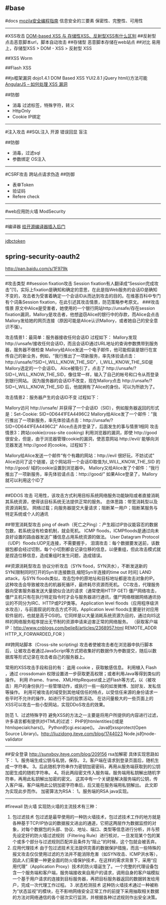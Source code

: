 #base
---
#docs
[mozila安全编程指南](https://wiki.mozilla.org/WebAppSec/Secure_Coding_Guidelines)
信息安全的三要素
保密性、完整性、可用性


---
#XSS攻击
[DOM-based XSS 与 存储性XSS、反射型XSS有什么区别](http://www.zhihu.com/question/26628342)
##反射型
点击恶意脚本url，脚本自动攻击
##存储型
恶意脚本存储在web站点
##对比
易用上，存储型XSS > DOM - XSS > 反射型 XSS

##XSS Worm

##Flash XSS

##js框架漏洞
dojo1.4.1 DOM Based XSS
YUI2.8.1
jQuery html()方法可能
[AngularJS – 如何处理 XSS 漏洞](http://www.oschina.net/translate/angularjs-handle-xss-vulnerability-scenarios)

##防御
* 消毒
    过滤标签，特殊字符，转义
* HttpOnly
* Cookie IP绑定


---
#注入攻击
##SQL注入
开源
错误回显
盲注

##防御
* 消毒，过滤sql
* 参数绑定
OS注入

---
#CSRF攻击
跨站点请求伪造
##防御
* 表单Token
* 验证码
* Refere check


---
#web应用防火墙
ModSecurity









---
#编译器
[给开源编译器插入后门](https://ring0.me/2014/11/insert-backdoor-into-compiler/)


---

[jdbctoken](https://github.com/spring-projects/spring-security-oauth/blob/master/docs/JdbcTokenStore)

## spring-security-oauth2
http://pan.baidu.com/s/1F979k





---
#攻击类型
##session fixation攻击
Session fixation有人翻译成“Session完成攻击”[1]，实际上fixation是确知和确定的意思，在此是指Web服务的会话ID是确知不变的，攻击者为受害着确定一个会话ID从而达到攻击的目的。在维基百科中专门有个词条Session fixation，在此引述其攻击情景，防范策略参考原文。
###攻击情景
原文中Alice是受害者，她使用的一个银行网站http://unsafe/存在session fixation漏洞，Mallory是攻击者，他想盗窃Alice的银行中的存款，而Alice会点击Mallory发给她的网页连接（原因可能是Alice认识Mallory，或者她自己的安全意识不强）。

攻击情景1：最简单：服务器接收任何会话ID
过程如下：
Mallory发现http://unsafe/接收任何会话ID，而且会话ID通过URL地址的查询参数携带到服务器，服务器不做检查
Mallory给Alice发送一个电子邮件，他可能假装是银行在宣传自己的新业务，例如，“我行推出了一项新服务，率先体验请点击：http://unsafe/?SID=I_WILL_KNOW_THE_SID"，I_WILL_KNOW_THE_SID是Mallory选定的一个会话ID。
Alice被吸引了，点击了 http://unsafe/?SID=I_WILL_KNOW_THE_SID，像往常一样，输入了自己的帐号和口令从而登录到银行网站。
因为服务器的会话ID不改变，现在Mallory点击 http://unsafe/?SID=I_WILL_KNOW_THE_SID 后，他就拥有了Alice的身份。可以为所欲为了。

攻击情景2：服务器产生的会话ID不变
过程如下：

Mallory访问 http://unsafe/ 并获得了一个会话ID（SID），例如服务器返回的形式是：Set-Cookie: SID=0D6441FEA4496C2
Mallory给Alice发了一个邮件：”我行推出了一项新服务，率先体验请点击：http://unsafe/?SID=0D6441FEA4496C2"
Alice点击并登录了，后面发生的事与情景1相同
攻击情景3：跨站cookie(cross-site cooking)
利用浏览器的漏洞，即使 http://good 很安全，但是，由于浏览器管理cookie的漏洞，使恶意网站 http://evil/ 能够向浏览器发送 http://good 的cookie。过程如下：

Mallory给Alice发送一个邮件“有个有趣的网站：http://evil 很好玩，不妨试试”
Alice访问了这个链接，这个网站将一个会话ID取值为I_WILL_KNOW_THE_SID 的 http://good/ 域的cookie设置到浏览器中。
Mallory又给Alice发了个邮件：“我行推出了一项新服务，率先体验请点击：http://good/”
如果Alice登录了，Mallory就可以利用这个ID了







---


##DDOS
攻击 可用性，该攻击方式利用目标系统网络服务功能缺陷或者直接消耗其系统资源，使得该目标系统无法提供正常的服务。
总体思路：带宽消耗型以及资源消耗型。
网络过载；向服务器提交大量请求；阻断某一用户；阻断某服务与特定系统或个人的通讯

##带宽消耗型攻击
ping of death（死亡之Ping）：产生超过IP协议能容忍的数据包数，若系统没有检查机制，就会死机。
ICMP floods，ICMPfloods是通过向未良好设置的路由器发送广播信息占用系统资源的做法。
User Datagram Protocol（UDP）floods:UDP无连接，不需要握手，
泪滴攻击：每个数据要发送前，该数据包都会经过切割，每个小切割都会记录位移的信息，以便重组，但此攻击模式就是捏造位移信息，造成重组时发生问题，造成错误。

##资源消耗型攻击
协议分析攻击（SYN flood，SYN洪水），不断发送新的SYN[限制同时打开的Syn半连接数目,缩短Syn半连接的time out 时间]
LAND attack，与SYN floods类似，攻击包中的原地址和目标地址都是攻击对象的IP。这种攻击会导致被攻击的机器死循环，最终耗尽资源而死机。
CC攻击，代理服务器向受害服务器发送大量貌似合法的请求（通常使用HTTP GET)
僵尸网络攻击，僵尸主机只有在执行特定指令时才会与服务器进行通讯，僵尸网络根据网络通讯协议的不同分为IRC、HTTP或P2P类等。
Application level floods（应用程序级洪水攻击），与前面叙说的攻击方式不同，Application level floods主要是针对应用软件层的，也就是高于OSI的。它同样是以大量消耗系统资源为目的，通过向IIS这样的网络服务程序提出无节制的资源申请来迫害正常的网络服务。
（获取客户端IP：http://www.cnblogs.com/belie8/articles/2368957.html
REMOTE_ADDR
HTTP_X_FORWARDED_FOR
）


##跨网站脚本（Cross-site scripting)
攻击者使被攻击者在浏览器中执行脚本后，让被攻击者通过JavaScript等方式把收集好的数据作为参数提交，随后以数据库等形式记录在攻击者自己的服务器上。

常用的XSS攻击手段和目的有：
盗用 cookie ，获取敏感信息。
利用植入 Flash ，通过 crossdomain 权限设置进一步获取更高权限；或者利用Java等得到类似的操作。
利用 iframe、frame、XMLHttpRequest或上述Flash等方式，以（被攻击）用户的身份执行一些管理动作，或执行一些一般的如发微博、加好友、发私信等操作。
利用可被攻击的域受到其他域信任的特点，以受信任来源的身份请求一些平时不允许的操作，如进行不当的投票活动。
在访问量极大的一些页面上的XSS可以攻击一些小型网站，实现DDoS攻击的效果。

防范
1、过滤特殊字符
避免XSS的方法之一主要是将用户所提供的内容进行过滤，许多语言都有提供对HTML的过滤：
PHP的htmlentities()或是htmlspecialchars()。
Python的cgi.escape()。
Java的xssprotect(Open Source Library)。http://liuzidong.iteye.com/blog/1744023
Node.js的node-validator




---
##安全登录
http://sunxboy.iteye.com/blog/209156
rsa加解密
具体实现思路如下：
1。服务端生成公钥与私钥，保存。
2。客户端在请求到登录页面后，随机生成一字符串。
3。后此随机字符串作为密钥加密密码，再用从服务端获取到的公钥加密生成的随机字符串。
4。将此两段密文传入服务端，服务端用私钥解出随机字符串，再用此私钥解出加密的密文。
这其中有一个关键是解决服务端的公钥，传入客户端，客户端用此公钥加密字符串后，后又能在服务端用私钥解出。
此文即为实现此步而作。
加密算法为RSA：
1。服务端的RSA java实现。

---
#firewall 防火墙
实现防火墙的主流技术有三种：
1. 包过滤技术
包过滤是最早使用的一种防火墙技术，包过滤技术工作的地方就是各种基于TCP/IP协议的数据报文进出的通道，它把这两层作为数据监控的对象，对每个数据包的头部、协议、地址、端口、类型等信息进行分析，并与预先设定好的防火墙过滤规则（Filtering Rule）进行核对，一旦发现某个包的某个或多个部分与过滤规则匹配并且条件为“阻止”的时候，这个包就会被丢弃。
2. 应用代理技术
由于包过滤技术无法提供完善的数据保护措施，而且一些特殊的报文攻击仅仅使用过滤的方法并不能消除危害（如SYN攻击、ICMP洪水等），因此人们需要一种更全面的防火墙保护技术，在这样的需求背景下，采用“应用代理”（Application Proxy）技术的防火墙诞生了。一个完整的代理设备包含一个服务端和客户端，服务端接收来自用户的请求，调用自身的客户端模拟一个基于用户请求的连接到目标服务器，再把目标服务器返回的数据转发给用户，完成一次代理工作过程。
3 .状态检测技术
这种防火墙技术通过一种被称为“状态监视”的模块，在不影响网络安全正常工作的前提下采用抽取相关数据的方法对网络通信的各个层次实行监测，并根据各种过滤规则作出安全决策。







